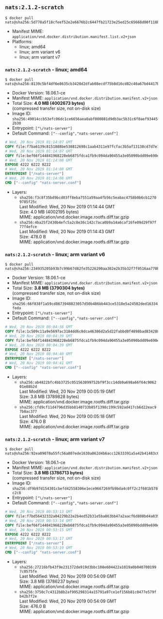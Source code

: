 ## `nats:2.1.2-scratch`

```console
$ docker pull nats@sha256:5d778a5f18cfeef52e2e6676b2c6447fb21723e25ed25c65668d00f118b7c2c1
```

-	Manifest MIME: `application/vnd.docker.distribution.manifest.list.v2+json`
-	Platforms:
	-	linux; amd64
	-	linux; arm variant v6
	-	linux; arm variant v7

### `nats:2.1.2-scratch` - linux; amd64

```console
$ docker pull nats@sha256:8139c5bf4df6e8635cb3420d2dfab08ecdf75b8d16cd82c40a67bd4417b2e71c
```

-	Docker Version: 18.06.1-ce
-	Manifest MIME: `application/vnd.docker.distribution.manifest.v2+json`
-	Total Size: **4.0 MB (4002673 bytes)**  
	(compressed transfer size, not on-disk size)
-	Image ID: `sha256:49014ccb53efc06dc1ce6656aea0abf000881d9db3ac5b31c6f8aef934452b30`
-	Entrypoint: `["\/nats-server"]`
-	Default Command: `["--config","nats-server.conf"]`

```dockerfile
# Wed, 20 Nov 2019 01:14:07 GMT
COPY file:f7ba6139c8151888be538812698c1aab4311e97fcfac3b5af13138cd7d7e1405 in /nats-server 
# Wed, 20 Nov 2019 01:14:07 GMT
COPY file:bef66f144841968228eb6875fdca1fb9c094da90455a3e05090bdd09e690e7ea in /nats-server.conf 
# Wed, 20 Nov 2019 01:14:08 GMT
EXPOSE 4222 6222 8222
# Wed, 20 Nov 2019 01:14:08 GMT
ENTRYPOINT ["/nats-server"]
# Wed, 20 Nov 2019 01:14:08 GMT
CMD ["--config" "nats-server.conf"]
```

-	Layers:
	-	`sha256:f3c8f35bd9bcd03ff8eba7551a59aa4fb56c5eabac4758b0b6cb12709785f25c`  
		Last Modified: Wed, 20 Nov 2019 01:14:44 GMT  
		Size: 4.0 MB (4002195 bytes)  
		MIME: application/vnd.docker.image.rootfs.diff.tar.gzip
	-	`sha256:4ba25f2430b4efc5a2c8e36c142c7aca0b9a14a6caf16fe09d29f97f77f4efce`  
		Last Modified: Wed, 20 Nov 2019 01:14:43 GMT  
		Size: 478.0 B  
		MIME: application/vnd.docker.image.rootfs.diff.tar.gzip

### `nats:2.1.2-scratch` - linux; arm variant v6

```console
$ docker pull nats@sha256:234935205b93b7c99b67d82fe35226290aa302e2b35b32f7f9516aa770bf6003
```

-	Docker Version: 18.06.1-ce
-	Manifest MIME: `application/vnd.docker.distribution.manifest.v2+json`
-	Total Size: **3.8 MB (3790304 bytes)**  
	(compressed transfer size, not on-disk size)
-	Image ID: `sha256:66f838f1a59cd8673948823057d50b486bb443ce5318e5a24502ded16334feda`
-	Entrypoint: `["\/nats-server"]`
-	Default Command: `["--config","nats-server.conf"]`

```dockerfile
# Wed, 20 Nov 2019 00:04:38 GMT
COPY file:1c509c11a9e5697ac3184dd6c0dca46386d2a5d22fabbd0f4898bad8342884d8 in /nats-server 
# Wed, 20 Nov 2019 00:04:39 GMT
COPY file:bef66f144841968228eb6875fdca1fb9c094da90455a3e05090bdd09e690e7ea in /nats-server.conf 
# Wed, 20 Nov 2019 00:04:39 GMT
EXPOSE 4222 6222 8222
# Wed, 20 Nov 2019 00:04:40 GMT
ENTRYPOINT ["/nats-server"]
# Wed, 20 Nov 2019 00:04:41 GMT
CMD ["--config" "nats-server.conf"]
```

-	Layers:
	-	`sha256:ab4822bfc4bb3725c051563099752bf9f3cc14db9a698a66f64c906201e88b2d`  
		Last Modified: Wed, 20 Nov 2019 00:05:19 GMT  
		Size: 3.8 MB (3789828 bytes)  
		MIME: application/vnd.docker.image.rootfs.diff.tar.gzip
	-	`sha256:cfd9cf11d4796d35bb8140733b85f1398c199c592ad417cb6d22eac97b0ac377`  
		Last Modified: Wed, 20 Nov 2019 00:05:18 GMT  
		Size: 476.0 B  
		MIME: application/vnd.docker.image.rootfs.diff.tar.gzip

### `nats:2.1.2-scratch` - linux; arm variant v7

```console
$ docker pull nats@sha256:92ea09078a55fc56a807ede1630a862d4b6acc12633391a5a42b41483c6b66fa
```

-	Docker Version: 18.06.1-ce
-	Manifest MIME: `application/vnd.docker.distribution.manifest.v2+json`
-	Total Size: **3.8 MB (3786713 bytes)**  
	(compressed transfer size, not on-disk size)
-	Image ID: `sha256:df9b97d154301cbefd42558306e1ece9667269fb9bda4c0ff2c2f601b578c2c8`
-	Entrypoint: `["\/nats-server"]`
-	Default Command: `["--config","nats-server.conf"]`

```dockerfile
# Wed, 20 Nov 2019 00:53:13 GMT
COPY file:f7bd56432332a04229b22e2b4ed52b31e5ba863bb47a2aacf6d808bd4a8397d1 in /nats-server 
# Wed, 20 Nov 2019 00:53:14 GMT
COPY file:bef66f144841968228eb6875fdca1fb9c094da90455a3e05090bdd09e690e7ea in /nats-server.conf 
# Wed, 20 Nov 2019 00:53:15 GMT
EXPOSE 4222 6222 8222
# Wed, 20 Nov 2019 00:53:17 GMT
ENTRYPOINT ["/nats-server"]
# Wed, 20 Nov 2019 00:53:19 GMT
CMD ["--config" "nats-server.conf"]
```

-	Layers:
	-	`sha256:27216bfb43f9e231372de919d3bbc108e604422a1019a0b0407001997c0575fe`  
		Last Modified: Wed, 20 Nov 2019 00:54:09 GMT  
		Size: 3.8 MB (3786237 bytes)  
		MIME: application/vnd.docker.image.rootfs.diff.tar.gzip
	-	`sha256:3750c7c4312b8b2af995298314a15791a97ce1ef156b81c0477e579fb42b7f2e`  
		Last Modified: Wed, 20 Nov 2019 00:54:09 GMT  
		Size: 476.0 B  
		MIME: application/vnd.docker.image.rootfs.diff.tar.gzip
